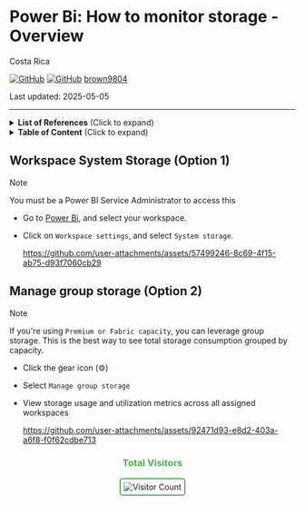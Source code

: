 # Power Bi: How to monitor storage - Overview

Costa Rica

[![GitHub](https://badgen.net/badge/icon/github?icon=github&label)](https://github.com)
[![GitHub](https://img.shields.io/badge/--181717?logo=github&logoColor=ffffff)](https://github.com/)
[brown9804](https://github.com/brown9804)

Last updated: 2025-05-05

----------

<details>
<summary><b>List of References</b> (Click to expand)</summary>

- [Manage workspaces](https://learn.microsoft.com/en-us/fabric/admin/portal-workspaces)
- 

</details>

<details>
<summary><b>Table of Content</b> (Click to expand)</summary>

- [Workspace System Storage Option 1](#workspace-system-storage-option-1)
- [Manage group storage Option 2](#manage-group-storage-option-2)

</details>

## Workspace System Storage (Option 1)

> [!NOTE]
> You must be a Power BI Service Administrator to access this

- Go to [Power Bi](https://app.powerbi.com/home), and select your workspace.
- Click on `Workspace settings`, and select `System storage`.

    https://github.com/user-attachments/assets/57499246-8c69-4f15-ab75-d93f7060cb29

## Manage group storage (Option 2)

> [!NOTE]
> If you're using `Premium or Fabric capacity`, you can leverage group storage. This is the best way to see total storage consumption grouped by capacity.

- Click the gear icon (⚙️)
- Select `Manage group storage`
- View storage usage and utilization metrics across all assigned workspaces

    https://github.com/user-attachments/assets/92471d93-e8d2-403a-a6f8-f0f62cdbe713

<div align="center">
  <h3 style="color: #4CAF50;">Total Visitors</h3>
  <img src="https://profile-counter.glitch.me/brown9804/count.svg" alt="Visitor Count" style="border: 2px solid #4CAF50; border-radius: 5px; padding: 5px;"/>
</div>
